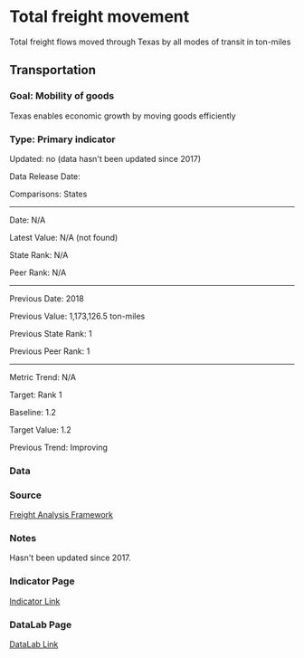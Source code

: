 # Total freight movement

Total freight flows moved through Texas by all modes of transit in ton-miles

## Transportation

### Goal: Mobility of goods

Texas enables economic growth by moving goods efficiently

### Type: Primary indicator

Updated: no (data hasn't been updated since 2017)

Data Release Date: 

Comparisons: States

----

Date: N/A

Latest Value: N/A (not found)

State Rank: N/A

Peer Rank: N/A

----

Previous Date: 2018

Previous Value: 1,173,126.5 ton-miles

Previous State Rank: 1

Previous Peer Rank: 1

----

Metric Trend: N/A

Target: Rank 1

Baseline: 1.2

Target Value: 1.2

Previous Trend: Improving

<!--### Value

| Year      |  Value      | Rank        | Previous Year | Previous Value | Previous Rank | Trend | 
| ----------- | ----------- | ----------- | ----------- | ----------- | ----------- | -----------|
|   2020      |             |             |      2019   |             |             |            | 

-->
### Data

### Source

[Freight Analysis Framework](https://faf.ornl.gov/faf5/dtt_total.aspx)

### Notes

Hasn't been updated since 2017.

### Indicator Page

[Indicator Link](https://indicators.texas2036.org/indicator/68)


### DataLab Page

[DataLab Link](https://datalab.texas2036.org/cxajipf/texas-freight-shipments-by-state-of-origin)

